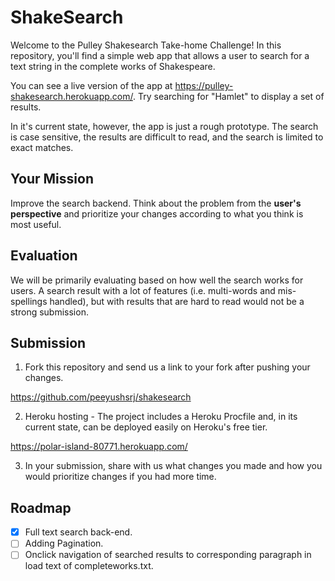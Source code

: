 # ShakeSearch

Welcome to the Pulley Shakesearch Take-home Challenge! In this repository,
you'll find a simple web app that allows a user to search for a text string in
the complete works of Shakespeare.

You can see a live version of the app at
https://pulley-shakesearch.herokuapp.com/. Try searching for "Hamlet" to display
a set of results.

In it's current state, however, the app is just a rough prototype. The search is
case sensitive, the results are difficult to read, and the search is limited to
exact matches.

## Your Mission

Improve the search backend. Think about the problem from the **user's perspective**
and prioritize your changes according to what you think is most useful. 

## Evaluation

We will be primarily evaluating based on how well the search works for users. A search result with a lot of features (i.e. multi-words and mis-spellings handled), but with results that are hard to read would not be a strong submission. 


## Submission

1. Fork this repository and send us a link to your fork after pushing your changes. 

https://github.com/peeyushsrj/shakesearch

2. Heroku hosting - The project includes a Heroku Procfile and, in its
current state, can be deployed easily on Heroku's free tier.

https://polar-island-80771.herokuapp.com/

3. In your submission, share with us what changes you made and how you would prioritize changes if you had more time.

## Roadmap

- [x] Full text search back-end.
- [ ] Adding Pagination.
- [ ] Onclick navigation of searched results to corresponding paragraph in load text of completeworks.txt.